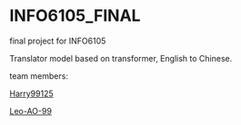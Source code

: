 # INFO6105_FINAL

final project for INFO6105

Translator model based on transformer, English to Chinese.

team members:

[Harry99125](https://github.com/Harry99125)

[Leo-AO-99](https://github.com/Leo-AO-99)
